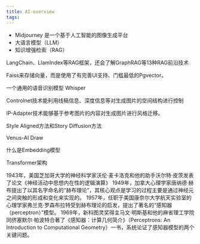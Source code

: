 ```yaml
---
title: AI-overview
tags:
---
```




+ Midjourney 是一个基于人工智能的图像生成平台
+ 大语言模型（LLM）
+ 知识增强检索（RAG）


LangChain、LlamIndex等RAG框架，还会了解GraphRAG等13种RAG前沿技术

Faiss来存储向量，而是使用了有完善UI支持、门槛最低的Pgvector。


一个通用的语音识别模型 Whisper

Controlnet技术能利用线稿信息、深度信息等对生成图片的空间结构进行控制

IP-Adapter技术能够基于参考图片的内容对生成图片进行风格迁移。

Style Aligned方法和Story Diffusion方法

Venus-AI Draw

什么是Embedding模型

Transformer架构


1943年，美国芝加哥大学的神经科学家沃伦·麦卡洛克和他的助手沃尔特·皮茨发表了论文《神经活动中思想内在性的逻辑演算》
1949年，加拿大心理学家唐纳德·赫布提出了以其名字命名的“赫布理论”，其核心观点是学习的过程主要是通过神经元之间突触的形成和变化来实现的。
1957年，任职于美国康奈尔大学航天实验室的心理学家弗兰克·罗森布拉特受到赫布理论的启发，提出了著名的“感知器（perceptron）”模型。
1969年，新科图灵奖得主马文·明斯基和他的麻省理工学院同侪塞默尔·帕波特合著了《感知器：计算几何简介》（Perceptrons: An Introduction to Computational Geometry）一书，系统论证了感知器模型的两个关键问题。



